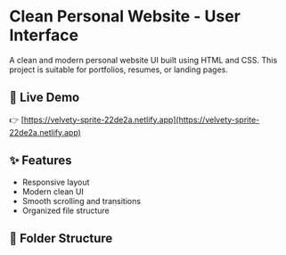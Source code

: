 # Clean Personal Website - User Interface

A clean and modern personal website UI built using HTML and CSS. This project is suitable for portfolios, resumes, or landing pages.

## 🚀 Live Demo

👉 [https://velvety-sprite-22de2a.netlify.app](https://velvety-sprite-22de2a.netlify.app)

## ✨ Features

- Responsive layout
- Modern clean UI
- Smooth scrolling and transitions
- Organized file structure

## 📁 Folder Structure

